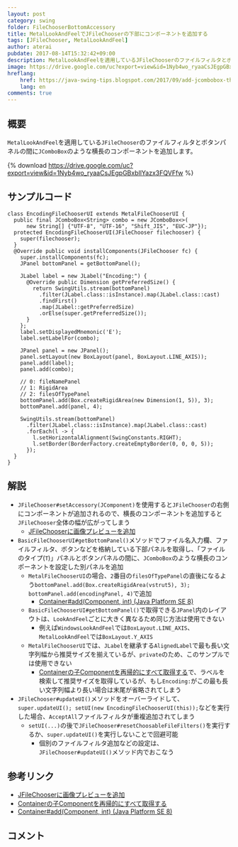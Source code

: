 ```yaml
---
layout: post
category: swing
folder: FileChooserBottomAccessory
title: MetalLookAndFeelでJFileChooserの下部にコンポーネントを追加する
tags: [JFileChooser, MetalLookAndFeel]
author: aterai
pubdate: 2017-08-14T15:32:42+09:00
description: MetalLookAndFeelを適用しているJFileChooserのファイルフィルタとボタンパネルの間にJComboBoxのような横長のコンポーネントを追加します。
image: https://drive.google.com/uc?export=view&id=1Nyb4wo_ryaaCsJEgpGBxbIlYazx3FQVFfw
hreflang:
    href: https://java-swing-tips.blogspot.com/2017/09/add-jcombobox-that-selects-encoding-at.html
    lang: en
comments: true
---
```

## 概要
`MetalLookAndFeel`を適用している`JFileChooser`のファイルフィルタとボタンパネルの間に`JComboBox`のような横長のコンポーネントを追加します。

{% download https://drive.google.com/uc?export=view&id=1Nyb4wo_ryaaCsJEgpGBxbIlYazx3FQVFfw %}

## サンプルコード
<pre class="prettyprint"><code>class EncodingFileChooserUI extends MetalFileChooserUI {
  public final JComboBox&lt;String&gt; combo = new JComboBox&lt;&gt;(
      new String[] {"UTF-8", "UTF-16", "Shift_JIS", "EUC-JP"});
  protected EncodingFileChooserUI(JFileChooser filechooser) {
    super(filechooser);
  }
  @Override public void installComponents(JFileChooser fc) {
    super.installComponents(fc);
    JPanel bottomPanel = getBottomPanel();

    JLabel label = new JLabel("Encoding:") {
      @Override public Dimension getPreferredSize() {
        return SwingUtils.stream(bottomPanel)
          .filter(JLabel.class::isInstance).map(JLabel.class::cast)
          .findFirst()
          .map(JLabel::getPreferredSize)
          .orElse(super.getPreferredSize());
      }
    };
    label.setDisplayedMnemonic('E');
    label.setLabelFor(combo);

    JPanel panel = new JPanel();
    panel.setLayout(new BoxLayout(panel, BoxLayout.LINE_AXIS));
    panel.add(label);
    panel.add(combo);

    // 0: fileNamePanel
    // 1: RigidArea
    // 2: filesOfTypePanel
    bottomPanel.add(Box.createRigidArea(new Dimension(1, 5)), 3);
    bottomPanel.add(panel, 4);

    SwingUtils.stream(bottomPanel)
      .filter(JLabel.class::isInstance).map(JLabel.class::cast)
      .forEach(l -&gt; {
        l.setHorizontalAlignment(SwingConstants.RIGHT);
        l.setBorder(BorderFactory.createEmptyBorder(0, 0, 0, 5));
      });
  }
}
</code></pre>

## 解説
- `JFileChooser#setAccessory(JComponent)`を使用すると`JFileChooser`の右側にコンポーネントが追加されるので、横長のコンポーネントを追加すると`JFileChooser`全体の幅が広がってしまう
    - [JFileChooserに画像プレビューを追加](http://ateraimemo.com/Swing/PreviewAccessory.html)
- `BasicFileChooserUI#getBottomPanel()`メソッドでファイル名入力欄、ファイルフィルタ、ボタンなどを格納している下部パネルを取得し、「ファイルのタイプ(`T`)」パネルとボタンパネルの間に、`JComboBox`のような横長のコンポーネントを設定した別パネルを追加
    - `MetalFileChooserUI`の場合、`2`番目の`filesOfTypePanel`の直後になるよう`bottomPanel.add(Box.createRigidArea(vstrut5), 3); bottomPanel.add(encodingPanel, 4)`で追加
        - [Container#add(Component, int) (Java Platform SE 8)](https://docs.oracle.com/javase/jp/8/docs/api/java/awt/Container.html#add-java.awt.Component-int-)
    - `BasicFileChooserUI#getBottomPanel()`で取得できる`JPanel`内のレイアウトは、`LookAndFeel`ごとに大きく異なるため同じ方法は使用できない
        - 例えば`WindowsLookAndFeel`では`BoxLayout.LINE_AXIS`、`MetalLookAndFeel`では`BoxLayout.Y_AXIS`
    - `MetalFileChooserUI`では、`JLabel`を継承する`AlignedLabel`で最も長い文字列幅から推奨サイズを揃えているが、`private`のため、このサンプルでは使用できない
        - [Containerの子Componentを再帰的にすべて取得する](http://ateraimemo.com/Swing/GetComponentsRecursively.html)で、ラベルを検索して推奨サイズを取得しているが、もし`Encoding:`がこの最も長い文字列幅より長い場合は末尾が省略されてしまう
- `JFileChooser#updateUI()`メソッドをオーバーライドして、`super.updateUI(); setUI(new EncodingFileChooserUI(this));`などを実行した場合、`AcceptAll`ファイルフィルタが重複追加されてしまう
    - `setUI(...)`の後で`JFileChooser#resetChoosableFileFilters()`を実行するか、`super.updateUI()`を実行しないことで回避可能
        - 個別のファイルフィルタ追加などの設定は、`JFileChooser#updateUI()`メソッド内でおこなう

<!-- dummy comment line for breaking list -->

## 参考リンク
- [JFileChooserに画像プレビューを追加](http://ateraimemo.com/Swing/PreviewAccessory.html)
- [Containerの子Componentを再帰的にすべて取得する](http://ateraimemo.com/Swing/GetComponentsRecursively.html)
- [Container#add(Component, int) (Java Platform SE 8)](https://docs.oracle.com/javase/jp/8/docs/api/java/awt/Container.html#add-java.awt.Component-int-)

<!-- dummy comment line for breaking list -->

## コメント
